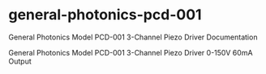 # general-photonics-pcd-001
General Photonics Model PCD-001 3-Channel Piezo Driver Documentation

General Photonics
Model PCD-001
3-Channel Piezo Driver
0-150V 
60mA Output
